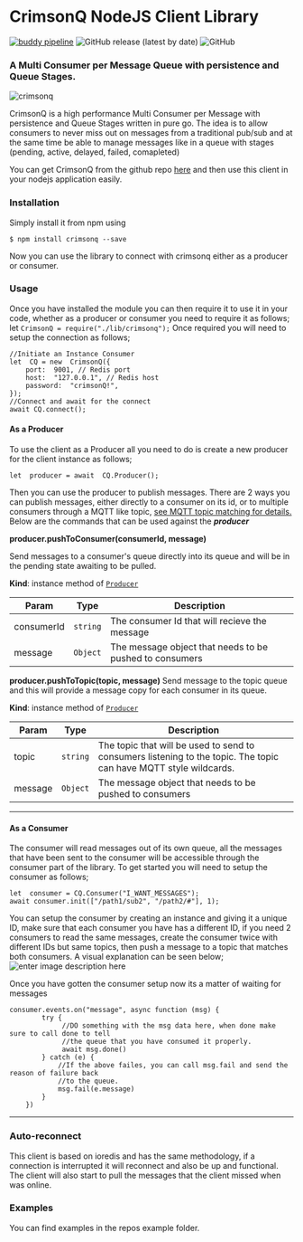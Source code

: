 
# CrimsonQ NodeJS Client Library 
[![buddy pipeline](https://app.buddy.works/ywadi85/crimsonq/pipelines/pipeline/373325/badge.svg?token=463c4f343893f85c5056a16ba6da1379079553b6b7a950b7ba9d643591fcb0d2 "buddy pipeline")](https://app.buddy.works/ywadi85/crimsonq/pipelines/pipeline/373325)
![GitHub release (latest by date)](https://img.shields.io/github/v/release/ywadi/crimsonqClient?)
![GitHub](https://img.shields.io/github/license/ywadi/crimsonqClient?)

### A Multi Consumer per Message Queue with persistence and Queue Stages.
![crimsonq](https://github.com/ywadi/crimsonq/raw/main/assets/logo.png)

CrimsonQ is a high performance Multi Consumer per Message with persistence and Queue Stages written in pure go. The idea is to allow consumers to never miss out on messages from a traditional pub/sub and at the same time be able to manage messages like in a queue with stages (pending, active, delayed, failed, comapleted) 

You can get CrimsonQ from the github repo [here](https://github.com/ywadi/crimsonq) and then use this client in your nodejs application easily. 

### Installation 
Simply install it from npm using 

    $ npm install crimsonq --save

Now you can use the library to connect with crimsonq either as a producer or consumer. 

### Usage 
Once you have installed the module you can then require it to use it in your code, whether as a producer or consumer you need to require it as follows; let  `CrimsonQ = require("./lib/crimsonq");`
Once required you will need to setup the connection as follows; 

    //Initiate an Instance Consumer 
    let  CQ = new  CrimsonQ({
	    port:  9001, // Redis port
	    host:  "127.0.0.1", // Redis host
	    password:  "crimsonQ!",
    });
    //Connect and await for the connect 
    await CQ.connect();


#### As a Producer 
To use the client as a Producer all you need to do is create a new producer for the client instance as follows;

    let  producer = await  CQ.Producer();

Then you can use the producer to publish messages. There are 2 ways you can publish messages, either directly to a consumer on its id, or to multiple consumers through a MQTT like topic, [see MQTT topic matching for details.](https://subscription.packtpub.com/book/application_development/9781787287815/1/ch01lvl1sec18/understanding-wildcards)
Below are the commands that can be used against  the __*producer*__

__producer.pushToConsumer(consumerId, message)__

Send messages to a consumer's  queue directly into its queue and will be in the pending state awaiting to be pulled. 

**Kind**: instance method of [<code>Producer</code>](#Producer)  

| Param | Type | Description |
| --- | --- | --- |
| consumerId | <code>string</code> | The consumer Id that will recieve the message |
| message | <code>Object</code> | The message object that needs to be pushed to consumers |

__producer.pushToTopic(topic, message)__
Send message to the topic queue and this will provide a message copy for each consumer in its queue. 

**Kind**: instance method of [<code>Producer</code>](#Producer)  

| Param | Type | Description |
| --- | --- | --- |
| topic | <code>string</code> | The topic that will be used to send to consumers listening to the topic. The topic can have MQTT style wildcards. |
| message | <code>Object</code> | The message object that needs to be pushed to consumers |
<hr/>

#### As a Consumer 
The consumer will read messages out of its own queue, all the messages that have been sent to the consumer will be accessible through the consumer part of the library. To get started you will need to setup the consumer as follows; 

    let  consumer = CQ.Consumer("I_WANT_MESSAGES");
    await consumer.init(["/path1/sub2", "/path2/#"], 1);

You can setup the consumer by creating an instance  and giving it a unique ID, make sure that each consumer you have has a different ID, if you need 2 consumers to read the same messages, create the consumer twice with different IDs but same topics, then push a message to a topic that matches both consumers. A visual explanation can be seen below; 
![enter image description here](https://raw.githubusercontent.com/ywadi/crimsonq/main/assets/anim.gif)

Once you have gotten the consumer setup now its a matter of waiting for messages 

    consumer.events.on("message", async function (msg) {
            try {
		         //DO something with the msg data here, when done make sure to call done to tell
		         //the queue that you have consumed it properly.  
	             await msg.done()
            } catch (e) {
	            //If the above failes, you can call msg.fail and send the reason of failure back 
	            //to the queue. 
                msg.fail(e.message)
            }
        })
<hr/> 

### Auto-reconnect
This client is based on ioredis and has the same methodology, if a connection is interrupted it will reconnect and also be up and functional. The client will also start to pull the messages that the client missed when was online. 

### Examples
You can find examples in the repos example folder.
